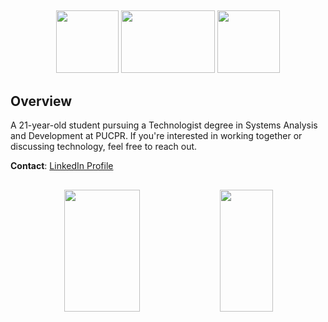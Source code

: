 ##
<div align="center">  
<img width="100px" height="100px" src="https://media0.giphy.com/media/du3J3cXyzhj75IOgvA/giphy.gif?cid=ecf05e47ggqfgpvvrprs14r557dvagvfw9wcrt1h5mx3s11h&ep=v1_gifs_search&rid=giphy.gif&ct=g" />
<img width="150px" height="100px" src="https://media1.giphy.com/media/kH6CqYiquZawmU1HI6/giphy.gif?cid=ecf05e4783y2350zvdff3d7h5x6j05uobrutn5zp8tqy8alc&ep=v1_gifs_related&rid=giphy.gif&ct=g" />
<img width="100px" height="100px" src="https://media2.giphy.com/media/SS8CV2rQdlYNLtBCiF/giphy.gif?cid=ecf05e473i2a9uszs95w27nntax231ywtd29m1qyt7o4xhwc&ep=v1_gifs_related&rid=giphy.gif&ct=g" />

</div>


## Overview

A 21-year-old student pursuing a Technologist degree in Systems Analysis and Development at PUCPR. If you're interested in working together or discussing technology, feel free to reach out.

**Contact**: [LinkedIn Profile](https://www.linkedin.com/in/diogogoesj/)
##
<div align="center">  
  <img width="49%" height="195px" src="http://github-profile-summary-cards.vercel.app/api/cards/stats?username=diogogoesj&theme=dark" /> 
  <img width="41%" height="195px" src="https://github-readme-stats.vercel.app/api/top-langs/?username=diogogoesj&theme=dark&layout=compact" />
</div>
